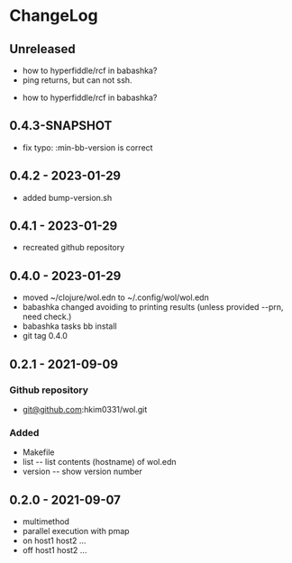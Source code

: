 # ChangeLog

## Unreleased
* how to hyperfiddle/rcf in babashka?
* ping returns, but can not ssh.
- how to hyperfiddle/rcf in babashka?


## 0.4.3-SNAPSHOT
- fix typo: :min-bb-version is correct


## 0.4.2 - 2023-01-29
- added bump-version.sh

## 0.4.1 - 2023-01-29
- recreated github repository

## 0.4.0 - 2023-01-29
- moved ~/clojure/wol.edn to ~/.config/wol/wol.edn
- babashka changed avoiding to printing results
  (unless provided --prn, need check.)
- babashka tasks
  bb install
- git tag 0.4.0

## 0.2.1 - 2021-09-09
### Github repository
- git@github.com:hkim0331/wol.git
### Added
- Makefile
- list -- list contents (hostname) of wol.edn
- version -- show version number

## 0.2.0 - 2021-09-07
- multimethod
- parallel execution with pmap
- on host1 host2 ...
- off host1 host2 ...

